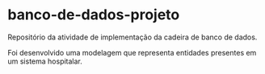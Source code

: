 # banco-de-dados-projeto

Repositório da atividade de implementação da cadeira de banco de dados.

Foi desenvolvido uma modelagem que representa entidades presentes em um sistema hospitalar.
